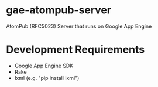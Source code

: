 gae-atompub-server
==================

AtomPub (RFC5023) Server that runs on Google App Engine

Development Requirements
========================
* Google App Engine SDK
* Rake
* lxml (e.g. "pip install lxml")
